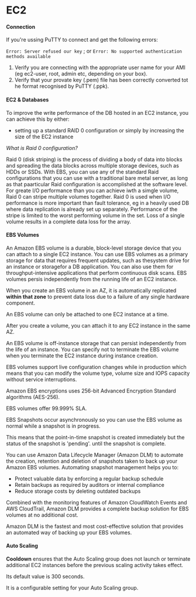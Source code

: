 # EC2

#### Connection

If you're ussing PuTTY to connect and get the following errors:

`Error: Server refused our key` ; or
`Error: No supported authentication methods available`

1. Verify you are connecting with the appropriate user name for your AMI (eg ec2-user, root, admin etc, depending on your box).
2. Verify that your provate key (.pem) file has been correctly converted tot he format recognised by PuTTY (.ppk).

#### EC2 & Databases

To improve the write performance of the DB hosted in an EC2 instance, you can achieve this by either:
* setting up a standard RAID 0 configuration or simply by increasing the size of the EC2 instance


*What is Raid 0 configuration?*

Raid 0 (disk striping) is the process of dividing a body of data into blocks and spreading the data blocks across multiple storage devices, such as HDDs or SSDs.
With EBS, you can use any of the standard Raid configurations that you can use with a traditional bare metal server, as long as that paarticular Raid configuration is accomplished at the software level. 
For greate I/O performance than you can achieve iwth a simgle volume, Raid 0 can stripe multiple volumes together.
Raid 0 is used when I/O performance is more important than fault tolerance, eg in a heavily used DB where data replication is already set up separately. Performance of the stripe is limited to the worst performing volume in the set. Loss of a single volume results in a complete data loss for the array.

#### EBS Volumes

An Amazon EBS volume is a durable, block-level storage device that you can attach to a single EC2 instance. You can use EBS volumes as a primary storage for data that requires frequent updates, such as thesystem drive for an instance or storagefor a DB application. You can also use them for throughput-intensive applications that perform continuous disk scans. EBS volumes persis independently from the running life of an EC2 instance.

When you create an EBS volume in an AZ, it is automatically replicated **within that zone** to prevent data loss due to a failure of any single hardware component.

An EBS volume can only be attached to one EC2 instance at a time.

After you create a volume, you can attach it to any EC2 instance in the same AZ.

An EBS volume is off-instance storage that can persist independently from the life of an instance. You can specify not to terminate the EBS volume when you terminate the EC2 instance during instance creation.

EBS volumes support live configuration changes while in production which means that you can modify the volume type, volume size and IOPS capacity without service interruptions.

Amazon EBS encryptions uses 256-bit Advanced Encryption Standard algorithms (AES-256).

EBS volumes offer 99.999% SLA.

EBS Snapshots occur asynchronously so you can use the EBS volume as normal while a snapshot is in progress.

This means that the point-in-time snapshot is created immediately but the status of the snapshot is 'pending'. until the snapshot is complete.

You can use Amazon Data Lifecycle Manager (Amazon DLM) to automate the creation, retention and deletion of snapshots taken to back up your Amazon EBS volumes. Automating snapshot management helps you to:
* Protect valuable data by enforcing a regular backup schedule
* Retain backups as required by auditors or internal compliance
* Reduce storage costs by deleting outdated backups

Combined with the monitoring features of Amazon CloudWatch Events and AWS CloudTrail, Amazon DLM provides a complete backup solution for EBS volumes at no additional cost.

Amazon DLM is the fastest and most cost-effective solution that provides an automated way of backing up your EBS volumes.

#### Auto Scaling

**Cooldown** ensures that the Auto Scaling group does not launch or terminate additional EC2 instances before the previous scaling activity takes effect.

Its default value is 300 seconds.

It is a configurable setting for your Auto Scaling group.
